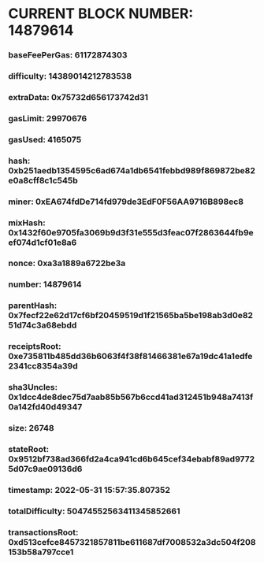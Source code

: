 # CURRENT BLOCK NUMBER: 14879614

### baseFeePerGas: 61172874303
### difficulty: 14389014212783538
### extraData: 0x75732d656173742d31
### gasLimit: 29970676
### gasUsed: 4165075
### hash: 0xb251aedb1354595c6ad674a1db6541febbd989f869872be82e0a8cff8c1c545b
### miner: 0xEA674fdDe714fd979de3EdF0F56AA9716B898ec8
### mixHash: 0x1432f60e9705fa3069b9d3f31e555d3feac07f2863644fb9eef074d1cf01e8a6
### nonce: 0xa3a1889a6722be3a
### number: 14879614
### parentHash: 0x7fecf22e62d17cf6bf20459519d1f21565ba5be198ab3d0e8251d74c3a68ebdd
### receiptsRoot: 0xe735811b485dd36b6063f4f38f81466381e67a19dc41a1edfe2341cc8354a39d
### sha3Uncles: 0x1dcc4de8dec75d7aab85b567b6ccd41ad312451b948a7413f0a142fd40d49347
### size: 26748
### stateRoot: 0x9512bf738ad366fd2a4ca941cd6b645cef34ebabf89ad97725d07c9ae09136d6
### timestamp: 2022-05-31 15:57:35.807352
### totalDifficulty: 50474552563411345852661
### transactionsRoot: 0xd513cefce8457321857811be611687df7008532a3dc504f208153b58a797cce1
